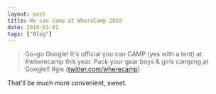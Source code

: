 ```yaml
---
layout: post
title: We can camp at WhereCamp 2010
date: 2010-03-01
tags: ["Blog"]
---
```


> Go-go Google! It's official you can CAMP (yes with a tent) at #wherecamp this year. Pack your gear boys & girls camping at Google!! #gis ([twitter.com/wherecamp](http://twitter.com/wherecamp))

That'll be much more convenient, sweet. 